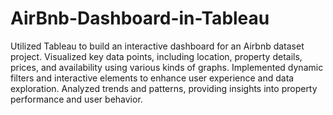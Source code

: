 # AirBnb-Dashboard-in-Tableau
  Utilized Tableau to build an interactive dashboard for an Airbnb dataset project.
	Visualized key data points, including location, property details, prices, and availability using various kinds of graphs.
	Implemented dynamic filters and interactive elements to enhance user experience and data exploration.
	Analyzed trends and patterns, providing insights into property performance and user behavior.
